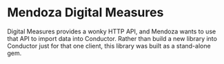 # Mendoza Digital Measures

Digital Measures provides a wonky HTTP API, and Mendoza wants to use that API to import data into Conductor. Rather than build a new library into Conductor just for that one client, this library was built as a stand-alone gem.
